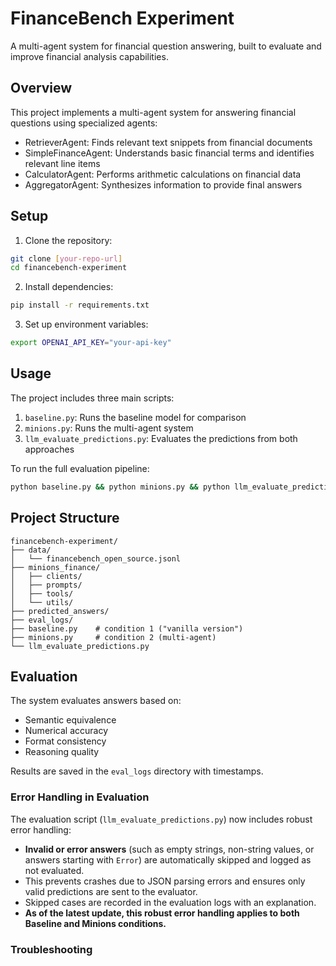 # FinanceBench Experiment

A multi-agent system for financial question answering, built to evaluate and improve financial analysis capabilities.

## Overview

This project implements a multi-agent system for answering financial questions using specialized agents:
- RetrieverAgent: Finds relevant text snippets from financial documents
- SimpleFinanceAgent: Understands basic financial terms and identifies relevant line items
- CalculatorAgent: Performs arithmetic calculations on financial data
- AggregatorAgent: Synthesizes information to provide final answers

## Setup

1. Clone the repository:
```bash
git clone [your-repo-url]
cd financebench-experiment
```

2. Install dependencies:
```bash
pip install -r requirements.txt
```

3. Set up environment variables:
```bash
export OPENAI_API_KEY="your-api-key"
```

## Usage

The project includes three main scripts:

1. `baseline.py`: Runs the baseline model for comparison
2. `minions.py`: Runs the multi-agent system
3. `llm_evaluate_predictions.py`: Evaluates the predictions from both approaches

To run the full evaluation pipeline:
```bash
python baseline.py && python minions.py && python llm_evaluate_predictions.py
```

## Project Structure

```
financebench-experiment/
├── data/
│   └── financebench_open_source.jsonl
├── minions_finance/
│   ├── clients/
│   ├── prompts/
│   ├── tools/
│   └── utils/
├── predicted_answers/
├── eval_logs/
├── baseline.py    # condition 1 ("vanilla version")
├── minions.py     # condition 2 (multi-agent)
└── llm_evaluate_predictions.py
```

## Evaluation

The system evaluates answers based on:
- Semantic equivalence
- Numerical accuracy
- Format consistency
- Reasoning quality

Results are saved in the `eval_logs` directory with timestamps.

### Error Handling in Evaluation

The evaluation script (`llm_evaluate_predictions.py`) now includes robust error handling:
- **Invalid or error answers** (such as empty strings, non-string values, or answers starting with `Error`) are automatically skipped and logged as not evaluated.
- This prevents crashes due to JSON parsing errors and ensures only valid predictions are sent to the evaluator.
- Skipped cases are recorded in the evaluation logs with an explanation.
- **As of the latest update, this robust error handling applies to both Baseline and Minions conditions.**

### Troubleshooting
